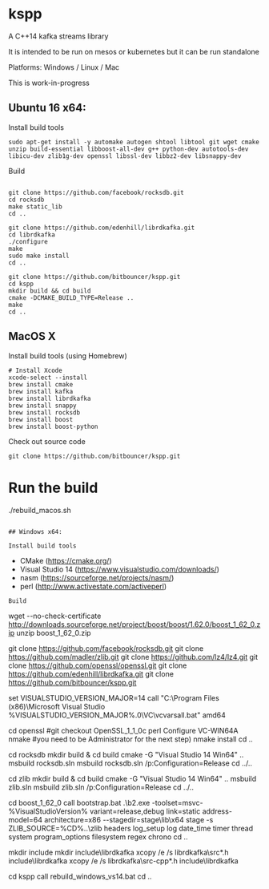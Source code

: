 kspp
=========

A C++14 kafka streams library 

It is intended to be run on mesos or kubernetes but it can be run standalone

Platforms: Windows / Linux / Mac

This is work-in-progress

## Ubuntu 16 x64:

Install build tools
```
sudo apt-get install -y automake autogen shtool libtool git wget cmake unzip build-essential libboost-all-dev g++ python-dev autotools-dev libicu-dev zlib1g-dev openssl libssl-dev libbz2-dev libsnappy-dev

```
Build
```

git clone https://github.com/facebook/rocksdb.git
cd rocksdb
make static_lib
cd ..

git clone https://github.com/edenhill/librdkafka.git
cd librdkafka
./configure
make
sudo make install
cd ..

git clone https://github.com/bitbouncer/kspp.git
cd kspp
mkdir build && cd build
cmake -DCMAKE_BUILD_TYPE=Release ..
make
cd ..
```

## MacOS X

Install build tools (using Homebrew)
```
# Install Xcode
xcode-select --install
brew install cmake
brew install kafka
brew install librdkafka
brew install snappy
brew install rocksdb
brew install boost
brew install boost-python
```

Check out source code
```
git clone https://github.com/bitbouncer/kspp.git
```
# Run the build
./rebuild_macos.sh
```

## Windows x64:

Install build tools
```
- CMake (https://cmake.org/)
- Visual Studio 14 (https://www.visualstudio.com/downloads/)
- nasm (https://sourceforge.net/projects/nasm/)
- perl (http://www.activestate.com/activeperl)
```
Build
```
wget --no-check-certificate http://downloads.sourceforge.net/project/boost/boost/1.62.0/boost_1_62_0.zip
unzip boost_1_62_0.zip

git clone https://github.com/facebook/rocksdb.git
git clone https://github.com/madler/zlib.git
git clone https://github.com/lz4/lz4.git
git clone https://github.com/openssl/openssl.git
git clone https://github.com/edenhill/librdkafka.git
git clone https://github.com/bitbouncer/kspp.git

set VISUALSTUDIO_VERSION_MAJOR=14
call "C:\Program Files (x86)\Microsoft Visual Studio %VISUALSTUDIO_VERSION_MAJOR%.0\VC\vcvarsall.bat" amd64

cd openssl
#git checkout OpenSSL_1_1_0c
perl Configure VC-WIN64A
nmake
#you need to be Administrator for the next step)
nmake install 
cd ..

cd rocksdb
mkdir build & cd build
cmake -G "Visual Studio 14 Win64" ..
msbuild rocksdb.sln
msbuild rocksdb.sln /p:Configuration=Release
cd ../..

cd zlib
mkdir build & cd build
cmake -G "Visual Studio 14 Win64" ..
msbuild zlib.sln
msbuild zlib.sln /p:Configuration=Release
cd ../..

cd boost_1_62_0
call bootstrap.bat
.\b2.exe -toolset=msvc-%VisualStudioVersion% variant=release,debug link=static address-model=64 architecture=x86 --stagedir=stage\lib\x64 stage -s ZLIB_SOURCE=%CD%\..\zlib headers log_setup log date_time timer thread system program_options filesystem regex chrono
cd ..

mkdir include
mkdir include\librdkafka
xcopy /e /s librdkafka\src\*.h include\librdkafka
xcopy /e /s librdkafka\src-cpp\*.h include\librdkafka

cd kspp
call rebuild_windows_vs14.bat
cd ..

```

